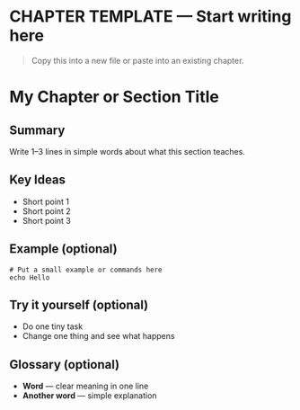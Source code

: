 # CHAPTER TEMPLATE — Start writing here

> Copy this into a new file or paste into an existing chapter.

# My Chapter or Section Title

## Summary
Write 1–3 lines in simple words about what this section teaches.

## Key Ideas
- Short point 1
- Short point 2
- Short point 3

## Example (optional)
```text
# Put a small example or commands here
echo Hello
```

## Try it yourself (optional)
- Do one tiny task
- Change one thing and see what happens

## Glossary (optional)
- **Word** — clear meaning in one line
- **Another word** — simple explanation
